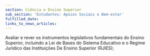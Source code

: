 ```yaml
---
section: Ciência e Ensino Superior
sub_section: 'Estudantes: Apoios Sociais e Bem-estar'
fulfilled_date:
links_to_news_articles:
---
```


Avaliar e rever os instrumentos legislativos fundamentais do Ensino Superior, incluindo a Lei de Bases do Sistema Educativo e o Regime Jurídico das Instituições De Ensino Superior (RJIES);